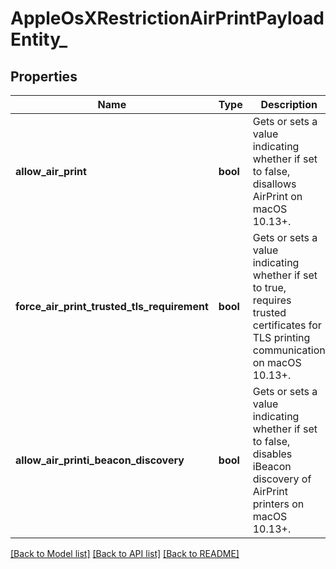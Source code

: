 # AppleOsXRestrictionAirPrintPayloadEntity_

## Properties
Name | Type | Description | Notes
------------ | ------------- | ------------- | -------------
**allow_air_print** | **bool** | Gets or sets a value indicating whether if set to false, disallows AirPrint on macOS 10.13+. | [optional] 
**force_air_print_trusted_tls_requirement** | **bool** | Gets or sets a value indicating whether if set to true, requires trusted certificates for TLS printing communication on macOS 10.13+. | [optional] 
**allow_air_printi_beacon_discovery** | **bool** | Gets or sets a value indicating whether if set to false, disables iBeacon discovery of AirPrint printers on macOS 10.13+. | [optional] 

[[Back to Model list]](../README.md#documentation-for-models) [[Back to API list]](../README.md#documentation-for-api-endpoints) [[Back to README]](../README.md)


